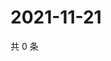 # 2021-11-21

共 0 条

<!-- BEGIN WEIBO -->
<!-- 最后更新时间 Sun Nov 21 2021 21:09:59 GMT+0800 (China Standard Time) -->

<!-- END WEIBO -->
